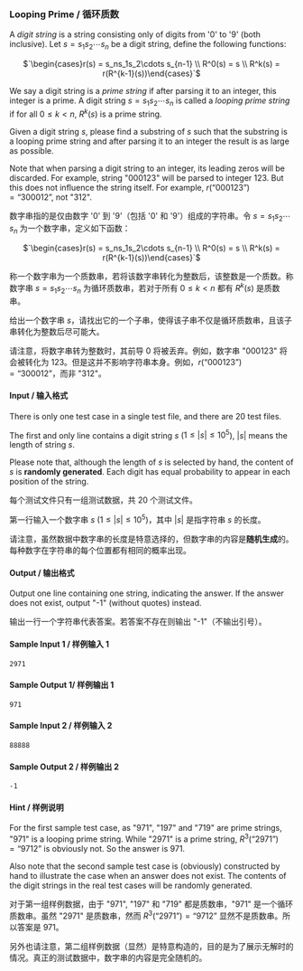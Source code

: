 ### Looping Prime / 循环质数

A *digit string* is a string consisting only of digits from '0' to '9' (both inclusive). Let $`s = s_1s_2\cdots s_n`$ be a digit string, define the following functions:

<center>
$`\begin{cases}r(s) = s_ns_1s_2\cdots s_{n-1} \\ R^0(s) = s \\ R^k(s) = r(R^{k-1}(s))\end{cases}`$
</center>

We say a digit string is a *prime string* if after parsing it to an integer, this integer is a prime. A digit string $`s = s_1s_2\cdots s_n`$ is called a *looping prime string* if for all $`0 \le k < n`$, $`R^k(s)`$ is a prime string.

Given a digit string $`s`$, please find a substring of $`s`$ such that the substring is a looping prime string and after parsing it to an integer the result is as large as possible.

Note that when parsing a digit string to an integer, its leading zeros will be discarded. For example, string "000123" will be parsed to integer 123. But this does not influence the string itself. For example, $`r(\text{``000123''}) = \text{``300012''}`$, not "312".

数字串指的是仅由数字 '0' 到 '9'（包括 '0' 和 '9'）组成的字符串。令 $`s = s_1s_2\cdots s_n`$ 为一个数字串，定义如下函数：

<center>
$`\begin{cases}r(s) = s_ns_1s_2\cdots s_{n-1} \\ R^0(s) = s \\ R^k(s) = r(R^{k-1}(s))\end{cases}`$
</center>

称一个数字串为一个质数串，若将该数字串转化为整数后，该整数是一个质数。称数字串 $`s = s_1s_2\cdots s_n`$ 为循环质数串，若对于所有 $`0 \le k < n`$ 都有  $`R^k(s)`$ 是质数串。

给出一个数字串 $`s`$，请找出它的一个子串，使得该子串不仅是循环质数串，且该子串转化为整数后尽可能大。

请注意，将数字串转为整数时，其前导 0 将被丢弃。例如，数字串 "000123" 将会被转化为 123。但是这并不影响字符串本身。例如，$`r(\text{``000123''}) = \text{``300012''}`$，而非 "312"。

#### Input / 输入格式

There is only one test case in a single test file, and there are 20 test files.

The first and only line contains a digit string $`s`$ ($`1 \le |s| \le 10^5`$), $`|s|`$ means the length of string $`s`$.

Please note that, although the length of $`s`$ is selected by hand, the content of $`s`$ is **randomly generated**. Each digit has equal probability to appear in each position of the string.

每个测试文件只有一组测试数据，共 20 个测试文件。

第一行输入一个数字串 $`s`$ ($`1 \le |s| \le 10^5`$)，其中 $`|s|`$ 是指字符串 $`s`$ 的长度。

请注意，虽然数据中数字串的长度是特意选择的，但数字串的内容是**随机生成**的。每种数字在字符串的每个位置都有相同的概率出现。

#### Output / 输出格式
Output one line containing one string, indicating the answer. If the answer does not exist, output "-1" (without quotes) instead.

输出一行一个字符串代表答案。若答案不存在则输出 "-1"（不输出引号）。

#### Sample Input 1 / 样例输入 1
```in
2971
```

#### Sample Output 1/ 样例输出 1
```out
971
```

#### Sample Input 2 / 样例输入 2
```in
88888
```

#### Sample Output 2 / 样例输出 2
```out
-1
```

#### Hint / 样例说明
For the first sample test case, as "971", "197" and "719" are prime strings, "971" is a looping prime string. While "2971" is a prime string, $`R^3(\text{``2971''}) = \text{``9712''}`$ is obviously not. So the answer is 971.

Also note that the second sample test case is (obviously) constructed by hand to illustrate the case when an answer does not exist. The contents of the digit strings in the real test cases will be randomly generated.

对于第一组样例数据，由于 "971", "197" 和 "719" 都是质数串，"971" 是一个循环质数串。虽然 "2971" 是质数串，然而 $`R^3(\text{``2971''}) = \text{``9712''}`$ 显然不是质数串。所以答案是 971。

另外也请注意，第二组样例数据（显然）是特意构造的，目的是为了展示无解时的情况。真正的测试数据中，数字串的内容是完全随机的。
